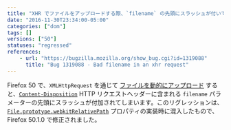 ```yaml
---
title: "XHR でファイルをアップロードする際、`filename` の先頭にスラッシュが付いてしまいます"
date: "2016-11-30T23:34:00-05:00"
categories: ["dom"]
tags: []
versions: ["50"]
statuses: "regressed"
references:
    - url: "https://bugzilla.mozilla.org/show_bug.cgi?id=1319088"
      title: "Bug 1319088 - Bad filename in an xhr request"
---
```

Firefox 50 で、`XMLHttpRequest` を通じて [ファイルを動的にアップロード](https://developer.mozilla.org/ja/docs/Using_files_from_web_applications) すると、[`Content-Disposition`](https://developer.mozilla.org/ja/docs/Web/HTTP/Headers/Content-Disposition) HTTP リクエストヘッダーに含まれる `filename` パラメーターの先頭にスラッシュが付加されてしまいます。このリグレッションは、[`File.prototype.webkitRelativePath`](https://developer.mozilla.org/ja/docs/Web/API/File/webkitRelativePath) プロパティの実装時に混入したもので、Firefox 50.1.0 で修正されました。
